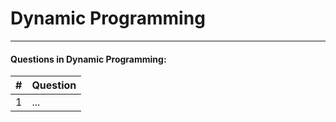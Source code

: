 # Dynamic Programming
---
#### Questions in Dynamic Programming:
| # | Question |
|---|----------|
| 1 | ...      |